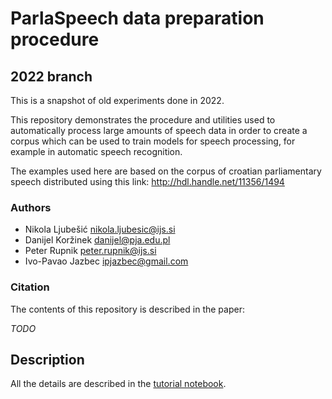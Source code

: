 # ParlaSpeech data preparation procedure

## 2022 branch

This is a snapshot of old experiments done in 2022.

This repository demonstrates the procedure and utilities used to automatically process large amounts of speech data in
order to create a corpus which can be used to train models for speech processing, for example in automatic speech
recognition.

The examples used here are based on the corpus of croatian parliamentary speech distributed using this link:
http://hdl.handle.net/11356/1494

### Authors

* Nikola Ljubešić <nikola.ljubesic@ijs.si>
* Danijel Koržinek <danijel@pja.edu.pl>
* Peter Rupnik <peter.rupnik@ijs.si>
* Ivo-Pavao Jazbec <ipjazbec@gmail.com>

### Citation

The contents of this repository is described in the paper:

*TODO*

## Description

All the details are described in the [tutorial notebook](Tutorial.ipynb).
